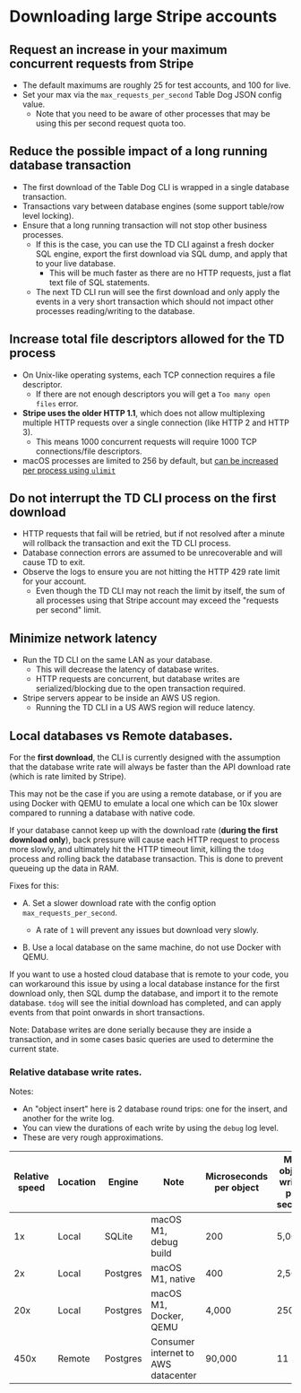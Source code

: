 # Downloading large Stripe accounts 

## Request an increase in your maximum concurrent requests from Stripe
    
- The default maximums are roughly 25 for test accounts, and 100 for live.
- Set your max via the `max_requests_per_second` Table Dog JSON config value.
    - Note that you need to be aware of other processes that may be using this per second request quota too.

## Reduce the possible impact of a long running database transaction

- The first download of the Table Dog CLI is wrapped in a single database transaction.
- Transactions vary between database engines (some support table/row level locking).
- Ensure that a long running transaction will not stop other business processes.
    - If this is the case, you can use the TD CLI against a fresh docker SQL engine, export the first download via
      SQL dump, and apply that to your live database.
        - This will be much faster as there are no HTTP requests, just a flat text file of SQL statements.
    - The next TD CLI run will see the first download and only apply the events in a very short transaction which
      should not impact other processes reading/writing to the database.

## Increase total file descriptors allowed for the TD process

- On Unix-like operating systems, each TCP connection requires a file descriptor.
    - If there are not enough descriptors you will get a `Too many open files` error.
- **Stripe uses the older HTTP 1.1**, which does not allow multiplexing multiple HTTP requests over a single
  connection (like HTTP 2 and HTTP 3).
    - This means 1000 concurrent requests will require 1000 TCP connections/file descriptors.
- macOS processes are limited to 256 by default,
  but [can be increased per process using `ulimit`](https://superuser.com/questions/302754/increase-the-maximum-number-of-open-file-descriptors-in-snow-leopard)


## Do not interrupt the TD CLI process on the first download

- HTTP requests that fail will be retried, but if not resolved after a minute will rollback the transaction and exit the TD CLI process.
- Database connection errors are assumed to be unrecoverable and will cause TD to exit.
- Observe the logs to ensure you are not hitting the HTTP 429 rate limit for your account.
    - Even though the TD CLI may not reach the limit by itself, the sum of all processes using that Stripe account may exceed the "requests per second" limit.


## Minimize network latency

- Run the TD CLI on the same LAN as your database.
    - This will decrease the latency of database writes.
    - HTTP requests are concurrent, but database writes are serialized/blocking due to the open transaction required.
- Stripe servers appear to be inside an AWS US region.
    - Running the TD CLI in a US AWS region will reduce latency. 


## Local databases vs Remote databases.

For the **first download**, the CLI is currently designed with the assumption that the database write rate will always be faster than the API download rate (which is rate limited by Stripe).

This may not be the case if you are using a remote database, or if you are using Docker with QEMU to emulate a local one which can be 10x slower compared to running a database with native code.

If your database cannot keep up with the download rate (**during the first download only**), back pressure will cause each HTTP request to process more slowly, and ultimately hit the HTTP timeout limit, killing the `tdog` process and rolling back the database transaction. This is done to prevent queueing up the data in RAM.

Fixes for this:

- A. Set a slower download rate with the config option `max_requests_per_second`.
    - A rate of `1` will prevent any issues but download very slowly.
    
- B. Use a local database on the same machine, do not use Docker with QEMU.
    

If you want to use a hosted cloud database that is remote to your code, you can workaround this issue by using a local database instance for the first download only, then SQL dump the database, and import it to the remote database. `tdog` will see the initial download has completed, and can apply events from that point onwards in short transactions.

Note: Database writes are done serially because they are inside a transaction, and in some cases basic queries are used to determine the current state.


### Relative database write rates. 

Notes:
- An "object insert" here is 2 database round trips: one for the insert, and another for the write log.
- You can view the durations of each write by using the `debug` log level.
- These are very rough approximations.

| Relative speed | Location | Engine   | Note                                | Microseconds per object | Max object writes per second |
| -------------- | -------- | -------- | ----------------------------------- | ----------------------- | ---------------------------- |
| 1x             | Local    | SQLite   | macOS M1, debug build               | 200                     | 5,000                        |
| 2x             | Local    | Postgres | macOS M1, native                    | 400                     | 2,500                        |
| 20x            | Local    | Postgres | macOS M1, Docker, QEMU              | 4,000                   | 250                          |
| 450x           | Remote   | Postgres | Consumer internet to AWS datacenter | 90,000                  | 11                           |


